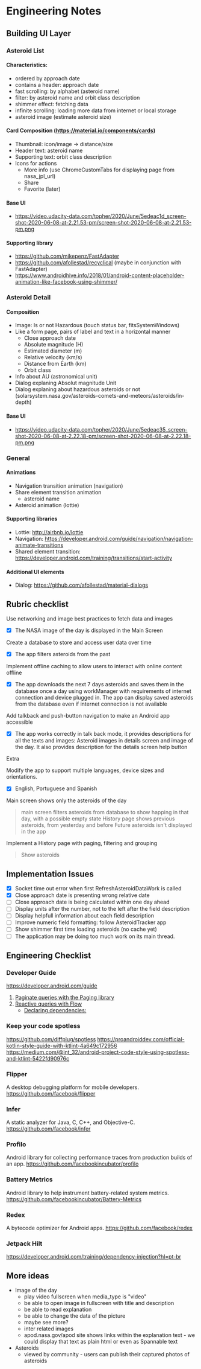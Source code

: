 # Engineering Notes

## Building UI Layer

### Asteroid List

#### Characteristics:

- ordered by approach date
- contains a header: approach date
- fast scrolling: by alphabet (asteroid name)
- filter: by asteroid name and orbit class description
- shimmer effect: fetching data
- infinite scrolling: loading more data from internet or local storage
- asteroid image (estimate asteroid size)

#### Card Composition (https://material.io/components/cards)

- Thumbnail: icon/image -> distance/size
- Header text: asteroid name
- Supporting text: orbit class description
- Icons for actions
	- More info (use ChromeCustomTabs for displaying page from nasa_jpl_url)
	- Share
	- Favorite (later)

#### Base UI

- https://video.udacity-data.com/topher/2020/June/5edeac1d_screen-shot-2020-06-08-at-2.21.53-pm/screen-shot-2020-06-08-at-2.21.53-pm.png

#### Supporting library

- https://github.com/mikepenz/FastAdapter
- https://github.com/afollestad/recyclical (maybe in conjunction with FastAdapter)
- https://www.androidhive.info/2018/01/android-content-placeholder-animation-like-facebook-using-shimmer/

### Asteroid Detail

#### Composition

- Image: Is or not Hazardous (touch status bar, fitsSystemWindows)
- Like a form page, pairs of label and text in a horizontal manner
	- Close approach date
	- Absolute magnitude (H)
	- Estimated diameter (m)
	- Relative velocity (km/s)
	- Distance from Earth (km)
	- Orbit class
- Info about AU (astronomical unit)
- Dialog explaning Absolut magnitude Unit
- Dialog explaning about hazardous asteroids or not (solarsystem.nasa.gov/asteroids-comets-and-meteors/asteroids/in-depth)

#### Base UI
- https://video.udacity-data.com/topher/2020/June/5edeac35_screen-shot-2020-06-08-at-2.22.18-pm/screen-shot-2020-06-08-at-2.22.18-pm.png

### General

#### Animations

- Navigation transition animation (navigation)
- Share element transition animation
	- asteroid name
- Asteroid animation (lottie)

#### Supporting libraries

- Lottie: http://airbnb.io/lottie
- Navigation: https://developer.android.com/guide/navigation/navigation-animate-transitions
- Shared element transition: https://developer.android.com/training/transitions/start-activity

#### Additional UI elements

- Dialog: https://github.com/afollestad/material-dialogs

## Rubric checklist

Use networking and image best practices to fetch data and images
- [x] The NASA image of the day is displayed in the Main Screen

Create a database to store and access user data over time
- [x] The app filters asteroids from the past

Implement offline caching to allow users to interact with online content offline
- [x] The app downloads the next 7 days asteroids and saves them in the database once a day using workManager with requirements of internet connection and device plugged in. The app can display saved asteroids from the database even if internet connection is not available

Add talkback and push-button navigation to make an Android app accessible
- [x] The app works correctly in talk back mode, it provides descriptions for all the texts and images: Asteroid images in details screen and image of the day. It also provides description for the details screen help button

Extra

Modify the app to support multiple languages, device sizes and orientations.
- [x] English, Portuguese and Spanish

Main screen shows only the asteroids of the day
> main screen filters asteroids from database to show happing in that day, with a possible empty state
> History page shows previous asteroids, from yesterday and before
> Future asteroids isn't displayed in the app

Implement a History page with paging, filtering and grouping
> Show asteroids 

## Implementation Issues

- [x] Socket time out error when first RefreshAsteroidDataWork is called
- [x] Close approach date is presenting wrong relative date 
- [ ] Close approach date is being calculated within one day ahead
- [ ] Display units after the number, not to the left after the field description
- [ ] Display helpfull information about each field description
- [ ] Improve numeric field formatting: follow AsteroidTracker app
- [ ] Show shimmer first time loading asteroids (no cache yet)
- [ ] The application may be doing too much work on its main thread.

## Engineering Checklist

### Developer Guide

https://developer.android.com/guide

1. [Paginate queries with the Paging library](https://developer.android.com/training/data-storage/room/accessing-data#paging-integration)
2. [Reactive queries with Flow](https://developer.android.com/training/data-storage/room/accessing-data#query-flow)
    - [Declaring dependencies:](https://developer.android.com/jetpack/androidx/releases/room#declaring_dependencies)

### Keep your code spotless

https://github.com/diffplug/spotless
https://proandroiddev.com/official-kotlin-style-guide-with-ktlint-4a649c172956
https://medium.com/@int_32/android-project-code-style-using-spotless-and-ktlint-5422fd90976c

### Flipper

A desktop debugging platform for mobile developers.
https://github.com/facebook/flipper

### Infer

A static analyzer for Java, C, C++, and Objective-C.
https://github.com/facebook/infer

### Profilo

Android library for collecting performance traces from production builds of an app.
https://github.com/facebookincubator/profilo

### Battery Metrics

Android library to help instrument battery-related system metrics.
https://github.com/facebookincubator/Battery-Metrics

### Redex

A bytecode optimizer for Android apps.
https://github.com/facebook/redex

### Jetpack Hilt

https://developer.android.com/training/dependency-injection?hl=pt-br

## More ideas

- Image of the day
    - play video fullscreen when media_type is "video"
    - be able to open image in fullscreen with title and description
    - be able to read explanation
    - be able to change the data of the picture
    - maybe see more?
    - inter related images
    - apod.nasa.gov/apod site shows links within the explanation text - we could display that text as plain html or even as Spannable text
- Asteroids
    - viewed by community - users can publish their captured photos of asteroids